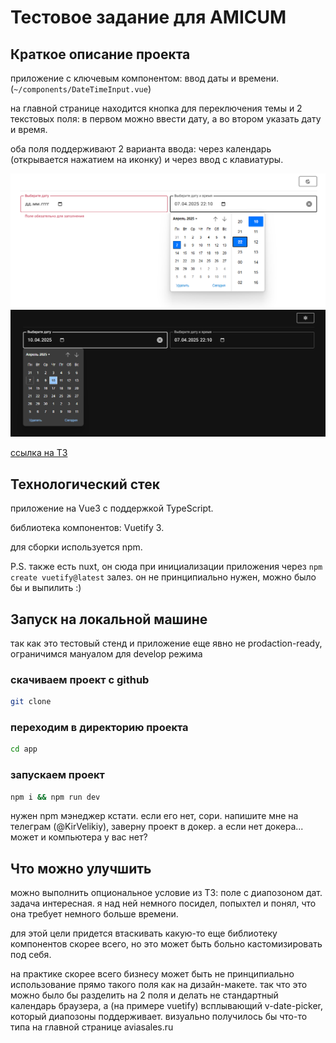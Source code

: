 # Тестовое задание для AMICUM

## Краткое описание проекта
приложение с ключевым компонентом: ввод даты и времени. (`~/components/DateTimeInput.vue`)

на главной странице находится кнопка для переключения темы и 2 текстовых поля: в первом можно ввести дату, а во втором указать дату и время. 

оба поля поддерживают 2 варианта ввода: через календарь (открывается нажатием на иконку) и через ввод с клавиатуры.

<img src="readme/screenshot1.png" />
<img src="readme/screenshot2.png" />

[ссылка на ТЗ](https://www.figma.com/design/HTvNijthka0JxNP9pPZDbv/%D0%A2%D0%B5%D1%81%D1%82%D0%BE%D0%B2%D1%8B%D0%B5-%D0%B7%D0%B0%D0%B4%D0%B0%D0%BD%D0%B8%D1%8F?node-id=351-382)

## Технологический стек
приложение на Vue3 с поддержкой TypeScript.

библиотека компонентов: Vuetify 3.

для сборки используется npm.

P.S. также есть nuxt, он сюда при инициализации приложения через `npm create vuetify@latest` залез. он не принципиально нужен, можно было бы и выпилить :) 

## Запуск на локальной машине
так как это тестовый стенд и приложение еще явно не prodaction-ready, ограничимся мануалом для develop режима

### скачиваем проект с github
```sh
git clone
```

### переходим в директорию проекта
```sh
cd app
```

### запускаем проект
```sh
npm i && npm run dev
```
нужен npm мэнеджер кстати. если его нет, сори. напишите мне на телеграм (@KirVelikiy), заверну проект в докер. а если нет докера... может и компьютера у вас нет?

## Что можно улучшить
можно выполнить опциональное условие из ТЗ: поле с диапозоном дат. задача интересная. я над ней немного посидел, попыхтел и понял, что она требует немного больше времени. 

для этой цели придется втаскивать какую-то еще библиотеку компонентов скорее всего, но это может быть больно кастомизировать под себя. 

на практике скорее всего бизнесу может быть не принципиально использование прямо такого поля как на дизайн-макете. так что это можно было бы разделить на 2 поля и делать не стандартный календарь браузера, а (на примере vuetify) всплывающий v-date-picker, который диапозоны поддерживает. визуально получилось бы что-то типа на главной странице aviasales.ru

